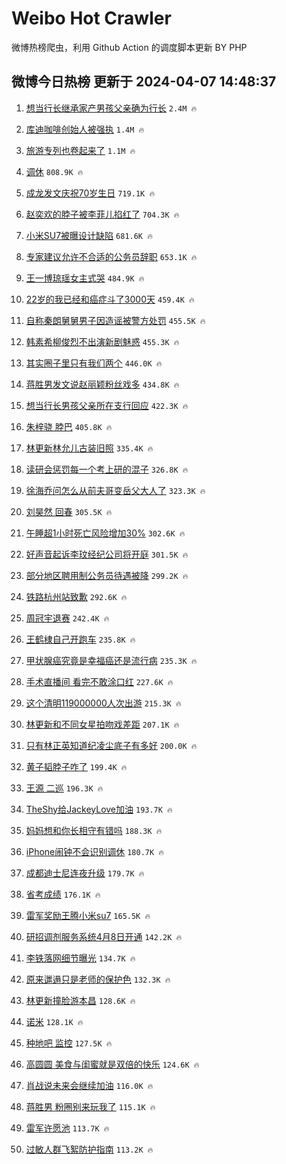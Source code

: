 # Weibo Hot Crawler 



微博热榜爬虫，利用 Github Action 的调度脚本更新 BY PHP 


## 微博今日热榜 更新于 2024-04-07 14:48:37 
1. [想当行长继承家产男孩父亲确为行长](https://s.weibo.com/weibo?q=%23%E6%83%B3%E5%BD%93%E8%A1%8C%E9%95%BF%E7%BB%A7%E6%89%BF%E5%AE%B6%E4%BA%A7%E7%94%B7%E5%AD%A9%E7%88%B6%E4%BA%B2%E7%A1%AE%E4%B8%BA%E8%A1%8C%E9%95%BF%23&t=31&band_rank=1&Refer=top) `2.4M 🔥` 

1. [库迪咖啡创始人被强执](https://s.weibo.com/weibo?q=%23%E5%BA%93%E8%BF%AA%E5%92%96%E5%95%A1%E5%88%9B%E5%A7%8B%E4%BA%BA%E8%A2%AB%E5%BC%BA%E6%89%A7%23&t=31&band_rank=2&Refer=top) `1.4M 🔥` 

1. [旅游专列也卷起来了](https://s.weibo.com/weibo?q=%23%E6%97%85%E6%B8%B8%E4%B8%93%E5%88%97%E4%B9%9F%E5%8D%B7%E8%B5%B7%E6%9D%A5%E4%BA%86%23&t=31&band_rank=3&Refer=top) `1.1M 🔥` 

1. [调休](https://s.weibo.com/weibo?q=%E8%B0%83%E4%BC%91&t=31&band_rank=4&Refer=top) `808.9K 🔥` 

1. [成龙发文庆祝70岁生日](https://s.weibo.com/weibo?q=%23%E6%88%90%E9%BE%99%E5%8F%91%E6%96%87%E5%BA%86%E7%A5%9D70%E5%B2%81%E7%94%9F%E6%97%A5%23&t=31&band_rank=5&Refer=top) `719.1K 🔥` 

1. [赵奕欢的脖子被李菲儿掐红了](https://s.weibo.com/weibo?q=%23%E8%B5%B5%E5%A5%95%E6%AC%A2%E7%9A%84%E8%84%96%E5%AD%90%E8%A2%AB%E6%9D%8E%E8%8F%B2%E5%84%BF%E6%8E%90%E7%BA%A2%E4%BA%86%23&t=31&band_rank=6&Refer=top) `704.3K 🔥` 

1. [小米SU7被曝设计缺陷](https://s.weibo.com/weibo?q=%23%E5%B0%8F%E7%B1%B3SU7%E8%A2%AB%E6%9B%9D%E8%AE%BE%E8%AE%A1%E7%BC%BA%E9%99%B7%23&t=31&band_rank=7&Refer=top) `681.6K 🔥` 

1. [专家建议允许不合适的公务员辞职](https://s.weibo.com/weibo?q=%23%E4%B8%93%E5%AE%B6%E5%BB%BA%E8%AE%AE%E5%85%81%E8%AE%B8%E4%B8%8D%E5%90%88%E9%80%82%E7%9A%84%E5%85%AC%E5%8A%A1%E5%91%98%E8%BE%9E%E8%81%8C%23&t=31&band_rank=8&Refer=top) `653.1K 🔥` 

1. [王一博琼瑶女主式哭](https://s.weibo.com/weibo?q=%23%E7%8E%8B%E4%B8%80%E5%8D%9A%E7%90%BC%E7%91%B6%E5%A5%B3%E4%B8%BB%E5%BC%8F%E5%93%AD%23&t=31&band_rank=9&Refer=top) `484.9K 🔥` 

1. [22岁的我已经和癌症斗了3000天](https://s.weibo.com/weibo?q=%2322%E5%B2%81%E7%9A%84%E6%88%91%E5%B7%B2%E7%BB%8F%E5%92%8C%E7%99%8C%E7%97%87%E6%96%97%E4%BA%863000%E5%A4%A9%23&t=31&band_rank=10&Refer=top) `459.4K 🔥` 

1. [自称秦朗舅舅男子因造谣被警方处罚](https://s.weibo.com/weibo?q=%23%E8%87%AA%E7%A7%B0%E7%A7%A6%E6%9C%97%E8%88%85%E8%88%85%E7%94%B7%E5%AD%90%E5%9B%A0%E9%80%A0%E8%B0%A3%E8%A2%AB%E8%AD%A6%E6%96%B9%E5%A4%84%E7%BD%9A%23&t=31&band_rank=11&Refer=top) `455.5K 🔥` 

1. [韩素希柳俊烈不出演新剧魅惑](https://s.weibo.com/weibo?q=%23%E9%9F%A9%E7%B4%A0%E5%B8%8C%E6%9F%B3%E4%BF%8A%E7%83%88%E4%B8%8D%E5%87%BA%E6%BC%94%E6%96%B0%E5%89%A7%E9%AD%85%E6%83%91%23&t=31&band_rank=12&Refer=top) `455.3K 🔥` 

1. [其实圈子里只有我们两个](https://s.weibo.com/weibo?q=%E5%85%B6%E5%AE%9E%E5%9C%88%E5%AD%90%E9%87%8C%E5%8F%AA%E6%9C%89%E6%88%91%E4%BB%AC%E4%B8%A4%E4%B8%AA&t=31&band_rank=13&Refer=top) `446.0K 🔥` 

1. [蒋胜男发文说赵丽颖粉丝戏多](https://s.weibo.com/weibo?q=%23%E8%92%8B%E8%83%9C%E7%94%B7%E5%8F%91%E6%96%87%E8%AF%B4%E8%B5%B5%E4%B8%BD%E9%A2%96%E7%B2%89%E4%B8%9D%E6%88%8F%E5%A4%9A%23&t=31&band_rank=14&Refer=top) `434.8K 🔥` 

1. [想当行长男孩父亲所在支行回应](https://s.weibo.com/weibo?q=%23%E6%83%B3%E5%BD%93%E8%A1%8C%E9%95%BF%E7%94%B7%E5%AD%A9%E7%88%B6%E4%BA%B2%E6%89%80%E5%9C%A8%E6%94%AF%E8%A1%8C%E5%9B%9E%E5%BA%94%23&t=31&band_rank=15&Refer=top) `422.3K 🔥` 

1. [朱梓骁 脖巴](https://s.weibo.com/weibo?q=%E6%9C%B1%E6%A2%93%E9%AA%81%20%E8%84%96%E5%B7%B4&t=31&band_rank=16&Refer=top) `405.8K 🔥` 

1. [林更新林允儿古装旧照](https://s.weibo.com/weibo?q=%23%E6%9E%97%E6%9B%B4%E6%96%B0%E6%9E%97%E5%85%81%E5%84%BF%E5%8F%A4%E8%A3%85%E6%97%A7%E7%85%A7%23&t=31&band_rank=17&Refer=top) `335.4K 🔥` 

1. [读研会惩罚每一个考上研的混子](https://s.weibo.com/weibo?q=%23%E8%AF%BB%E7%A0%94%E4%BC%9A%E6%83%A9%E7%BD%9A%E6%AF%8F%E4%B8%80%E4%B8%AA%E8%80%83%E4%B8%8A%E7%A0%94%E7%9A%84%E6%B7%B7%E5%AD%90%23&t=31&band_rank=18&Refer=top) `326.8K 🔥` 

1. [徐海乔问怎么从前夫哥变岳父大人了](https://s.weibo.com/weibo?q=%23%E5%BE%90%E6%B5%B7%E4%B9%94%E9%97%AE%E6%80%8E%E4%B9%88%E4%BB%8E%E5%89%8D%E5%A4%AB%E5%93%A5%E5%8F%98%E5%B2%B3%E7%88%B6%E5%A4%A7%E4%BA%BA%E4%BA%86%23&t=31&band_rank=19&Refer=top) `323.3K 🔥` 

1. [刘昊然 回春](https://s.weibo.com/weibo?q=%E5%88%98%E6%98%8A%E7%84%B6%20%E5%9B%9E%E6%98%A5&t=31&band_rank=20&Refer=top) `305.5K 🔥` 

1. [午睡超1小时死亡风险增加30%](https://s.weibo.com/weibo?q=%23%E5%8D%88%E7%9D%A1%E8%B6%851%E5%B0%8F%E6%97%B6%E6%AD%BB%E4%BA%A1%E9%A3%8E%E9%99%A9%E5%A2%9E%E5%8A%A030%25%23&t=31&band_rank=21&Refer=top) `302.6K 🔥` 

1. [好声音起诉李玟经纪公司将开庭](https://s.weibo.com/weibo?q=%23%E5%A5%BD%E5%A3%B0%E9%9F%B3%E8%B5%B7%E8%AF%89%E6%9D%8E%E7%8E%9F%E7%BB%8F%E7%BA%AA%E5%85%AC%E5%8F%B8%E5%B0%86%E5%BC%80%E5%BA%AD%23&t=31&band_rank=22&Refer=top) `301.5K 🔥` 

1. [部分地区聘用制公务员待遇被降](https://s.weibo.com/weibo?q=%23%E9%83%A8%E5%88%86%E5%9C%B0%E5%8C%BA%E8%81%98%E7%94%A8%E5%88%B6%E5%85%AC%E5%8A%A1%E5%91%98%E5%BE%85%E9%81%87%E8%A2%AB%E9%99%8D%23&t=31&band_rank=23&Refer=top) `299.2K 🔥` 

1. [铁路杭州站致歉](https://s.weibo.com/weibo?q=%23%E9%93%81%E8%B7%AF%E6%9D%AD%E5%B7%9E%E7%AB%99%E8%87%B4%E6%AD%89%23&t=31&band_rank=24&Refer=top) `292.6K 🔥` 

1. [周冠宇退赛](https://s.weibo.com/weibo?q=%E5%91%A8%E5%86%A0%E5%AE%87%E9%80%80%E8%B5%9B&t=31&band_rank=25&Refer=top) `242.4K 🔥` 

1. [王鹤棣自己开跑车](https://s.weibo.com/weibo?q=%23%E7%8E%8B%E9%B9%A4%E6%A3%A3%E8%87%AA%E5%B7%B1%E5%BC%80%E8%B7%91%E8%BD%A6%23&t=31&band_rank=26&Refer=top) `235.8K 🔥` 

1. [甲状腺癌究竟是幸福癌还是流行病](https://s.weibo.com/weibo?q=%23%E7%94%B2%E7%8A%B6%E8%85%BA%E7%99%8C%E7%A9%B6%E7%AB%9F%E6%98%AF%E5%B9%B8%E7%A6%8F%E7%99%8C%E8%BF%98%E6%98%AF%E6%B5%81%E8%A1%8C%E7%97%85%23&t=31&band_rank=27&Refer=top) `235.3K 🔥` 

1. [手术直播间 看完不敢涂口红](https://s.weibo.com/weibo?q=%E6%89%8B%E6%9C%AF%E7%9B%B4%E6%92%AD%E9%97%B4%20%E7%9C%8B%E5%AE%8C%E4%B8%8D%E6%95%A2%E6%B6%82%E5%8F%A3%E7%BA%A2&t=31&band_rank=28&Refer=top) `227.6K 🔥` 

1. [这个清明119000000人次出游](https://s.weibo.com/weibo?q=%23%E8%BF%99%E4%B8%AA%E6%B8%85%E6%98%8E119000000%E4%BA%BA%E6%AC%A1%E5%87%BA%E6%B8%B8%23&t=31&band_rank=29&Refer=top) `215.3K 🔥` 

1. [林更新和不同女星拍吻戏差距](https://s.weibo.com/weibo?q=%23%E6%9E%97%E6%9B%B4%E6%96%B0%E5%92%8C%E4%B8%8D%E5%90%8C%E5%A5%B3%E6%98%9F%E6%8B%8D%E5%90%BB%E6%88%8F%E5%B7%AE%E8%B7%9D%23&t=31&band_rank=30&Refer=top) `207.1K 🔥` 

1. [只有林正英知道纪凌尘底子有多好](https://s.weibo.com/weibo?q=%23%E5%8F%AA%E6%9C%89%E6%9E%97%E6%AD%A3%E8%8B%B1%E7%9F%A5%E9%81%93%E7%BA%AA%E5%87%8C%E5%B0%98%E5%BA%95%E5%AD%90%E6%9C%89%E5%A4%9A%E5%A5%BD%23&t=31&band_rank=31&Refer=top) `200.0K 🔥` 

1. [黄子韬脖子咋了](https://s.weibo.com/weibo?q=%23%E9%BB%84%E5%AD%90%E9%9F%AC%E8%84%96%E5%AD%90%E5%92%8B%E4%BA%86%23&t=31&band_rank=32&Refer=top) `199.4K 🔥` 

1. [王源 二巡](https://s.weibo.com/weibo?q=%E7%8E%8B%E6%BA%90%20%E4%BA%8C%E5%B7%A1&t=31&band_rank=33&Refer=top) `196.3K 🔥` 

1. [TheShy给JackeyLove加油](https://s.weibo.com/weibo?q=%23TheShy%E7%BB%99JackeyLove%E5%8A%A0%E6%B2%B9%23&t=31&band_rank=34&Refer=top) `193.7K 🔥` 

1. [妈妈想和你长相守有错吗](https://s.weibo.com/weibo?q=%E5%A6%88%E5%A6%88%E6%83%B3%E5%92%8C%E4%BD%A0%E9%95%BF%E7%9B%B8%E5%AE%88%E6%9C%89%E9%94%99%E5%90%97&t=31&band_rank=35&Refer=top) `188.3K 🔥` 

1. [iPhone闹钟不会识别调休](https://s.weibo.com/weibo?q=%23iPhone%E9%97%B9%E9%92%9F%E4%B8%8D%E4%BC%9A%E8%AF%86%E5%88%AB%E8%B0%83%E4%BC%91%23&t=31&band_rank=36&Refer=top) `180.7K 🔥` 

1. [成都迪士尼连夜升级](https://s.weibo.com/weibo?q=%23%E6%88%90%E9%83%BD%E8%BF%AA%E5%A3%AB%E5%B0%BC%E8%BF%9E%E5%A4%9C%E5%8D%87%E7%BA%A7%23&t=31&band_rank=37&Refer=top) `179.7K 🔥` 

1. [省考成绩](https://s.weibo.com/weibo?q=%E7%9C%81%E8%80%83%E6%88%90%E7%BB%A9&t=31&band_rank=38&Refer=top) `176.1K 🔥` 

1. [雷军奖励王腾小米su7](https://s.weibo.com/weibo?q=%23%E9%9B%B7%E5%86%9B%E5%A5%96%E5%8A%B1%E7%8E%8B%E8%85%BE%E5%B0%8F%E7%B1%B3su7%23&t=31&band_rank=39&Refer=top) `165.5K 🔥` 

1. [研招调剂服务系统4月8日开通](https://s.weibo.com/weibo?q=%23%E7%A0%94%E6%8B%9B%E8%B0%83%E5%89%82%E6%9C%8D%E5%8A%A1%E7%B3%BB%E7%BB%9F4%E6%9C%888%E6%97%A5%E5%BC%80%E9%80%9A%23&t=31&band_rank=40&Refer=top) `142.2K 🔥` 

1. [李铁落网细节曝光](https://s.weibo.com/weibo?q=%23%E6%9D%8E%E9%93%81%E8%90%BD%E7%BD%91%E7%BB%86%E8%8A%82%E6%9B%9D%E5%85%89%23&t=31&band_rank=41&Refer=top) `134.7K 🔥` 

1. [原来邋遢只是老师的保护色](https://s.weibo.com/weibo?q=%23%E5%8E%9F%E6%9D%A5%E9%82%8B%E9%81%A2%E5%8F%AA%E6%98%AF%E8%80%81%E5%B8%88%E7%9A%84%E4%BF%9D%E6%8A%A4%E8%89%B2%23&t=31&band_rank=42&Refer=top) `132.3K 🔥` 

1. [林更新撞脸游本昌](https://s.weibo.com/weibo?q=%23%E6%9E%97%E6%9B%B4%E6%96%B0%E6%92%9E%E8%84%B8%E6%B8%B8%E6%9C%AC%E6%98%8C%23&t=31&band_rank=43&Refer=top) `128.6K 🔥` 

1. [诺米](https://s.weibo.com/weibo?q=%E8%AF%BA%E7%B1%B3&t=31&band_rank=44&Refer=top) `128.1K 🔥` 

1. [种地吧 监控](https://s.weibo.com/weibo?q=%E7%A7%8D%E5%9C%B0%E5%90%A7%20%E7%9B%91%E6%8E%A7&t=31&band_rank=45&Refer=top) `127.5K 🔥` 

1. [高圆圆 美食与闺蜜就是双倍的快乐](https://s.weibo.com/weibo?q=%E9%AB%98%E5%9C%86%E5%9C%86%20%E7%BE%8E%E9%A3%9F%E4%B8%8E%E9%97%BA%E8%9C%9C%E5%B0%B1%E6%98%AF%E5%8F%8C%E5%80%8D%E7%9A%84%E5%BF%AB%E4%B9%90&t=31&band_rank=46&Refer=top) `124.6K 🔥` 

1. [肖战说未来会继续加油](https://s.weibo.com/weibo?q=%23%E8%82%96%E6%88%98%E8%AF%B4%E6%9C%AA%E6%9D%A5%E4%BC%9A%E7%BB%A7%E7%BB%AD%E5%8A%A0%E6%B2%B9%23&t=31&band_rank=47&Refer=top) `116.0K 🔥` 

1. [蒋胜男 粉圈别来玩我了](https://s.weibo.com/weibo?q=%E8%92%8B%E8%83%9C%E7%94%B7%20%E7%B2%89%E5%9C%88%E5%88%AB%E6%9D%A5%E7%8E%A9%E6%88%91%E4%BA%86&t=31&band_rank=48&Refer=top) `115.1K 🔥` 

1. [雷军许愿池](https://s.weibo.com/weibo?q=%E9%9B%B7%E5%86%9B%E8%AE%B8%E6%84%BF%E6%B1%A0&t=31&band_rank=49&Refer=top) `113.7K 🔥` 

1. [过敏人群飞絮防护指南](https://s.weibo.com/weibo?q=%23%E8%BF%87%E6%95%8F%E4%BA%BA%E7%BE%A4%E9%A3%9E%E7%B5%AE%E9%98%B2%E6%8A%A4%E6%8C%87%E5%8D%97%23&t=31&band_rank=50&Refer=top) `113.2K 🔥` 

